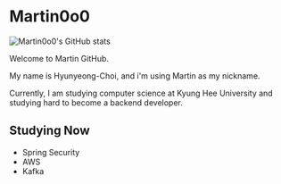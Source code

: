 # Martin0o0

![Martin0o0's GitHub stats](https://github-readme-stats.vercel.app/api?username=Martin0o0&show_icons=true&theme=highcontrast)

Welcome to Martin GitHub.

My name is Hyunyeong-Choi, and i'm using Martin as my nickname.

Currently, I am studying computer science at Kyung Hee University and studying hard to become a backend developer.

## Studying Now
 - Spring Security
 - AWS
 - Kafka 
